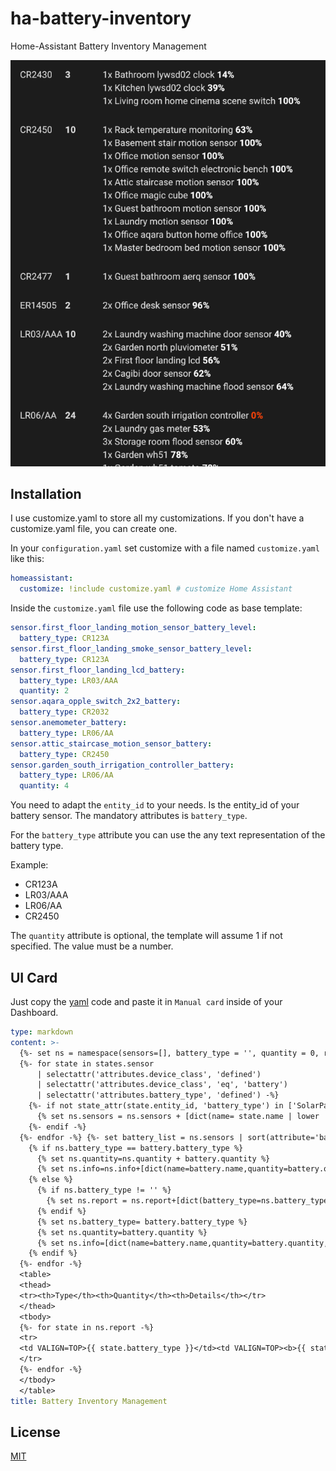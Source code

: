 # ha-battery-inventory
Home-Assistant Battery Inventory Management

![Battery Inventory Management][report]


## Installation

I use customize.yaml to store all my customizations. If you don't have a customize.yaml file, you can create one.

In your `configuration.yaml` set customize with a file named `customize.yaml` like this:

```yaml
homeassistant:
  customize: !include customize.yaml # customize Home Assistant
```

Inside the `customize.yaml` file use the following code as base template:
<!-- MARKDOWN-AUTO-DOCS:START (CODE:src=./config/customize.yaml) -->
<!-- The below code snippet is automatically added from ./config/customize.yaml -->
```yaml
sensor.first_floor_landing_motion_sensor_battery_level:
  battery_type: CR123A
sensor.first_floor_landing_smoke_sensor_battery_level:
  battery_type: CR123A
sensor.first_floor_landing_lcd_battery:
  battery_type: LR03/AAA
  quantity: 2
sensor.aqara_opple_switch_2x2_battery:
  battery_type: CR2032
sensor.anemometer_battery:
  battery_type: LR06/AA
sensor.attic_staircase_motion_sensor_battery:
  battery_type: CR2450
sensor.garden_south_irrigation_controller_battery:
  battery_type: LR06/AA
  quantity: 4
```
<!-- MARKDOWN-AUTO-DOCS:END -->

You need to adapt the `entity_id` to your needs. Is the entity_id of your battery sensor.
The mandatory attributes is `battery_type`.

For the `battery_type` attribute you can use the any text representation of the battery type.

Example:

- CR123A
- LR03/AAA
- LR06/AA
- CR2450

The `quantity` attribute is optional, the template will assume 1 if not specified. The value must be a number.

## UI Card

Just copy the [yaml](MarkdownCard.yam) code and paste it in `Manual card` inside of your Dashboard.

<!-- MARKDOWN-AUTO-DOCS:START (CODE:src=./config/MarkdownCard.yaml) -->
<!-- The below code snippet is automatically added from ./config/MarkdownCard.yaml -->
```yaml
type: markdown
content: >-
  {%- set ns = namespace(sensors=[], battery_type = '', quantity = 0, report=[], info=[]) -%}
  {%- for state in states.sensor 
      | selectattr('attributes.device_class', 'defined')
      | selectattr('attributes.device_class', 'eq', 'battery')
      | selectattr('attributes.battery_type', 'defined') -%}
    {%- if not state_attr(state.entity_id, 'battery_type') in ['SolarPanel','DC', 'Battery', 'APCRBC110'] -%}
      {% set ns.sensors = ns.sensors + [dict(name= state.name | lower | replace(':', '') | replace(' battery level', '') | replace(' battery', '') | capitalize() , battery_type=state_attr(state.entity_id, 'battery_type'), quantity=state_attr(state.entity_id, 'quantity') | int(1), level=state.state |int(0) )] %}
    {%- endif -%}
  {%- endfor -%} {%- set battery_list = ns.sensors | sort(attribute='battery_type') %} {%- for battery in battery_list -%}
    {% if ns.battery_type == battery.battery_type %}
      {% set ns.quantity=ns.quantity + battery.quantity %}
      {% set ns.info=ns.info+[dict(name=battery.name,quantity=battery.quantity,level=battery.level)] %}
    {% else %}
      {% if ns.battery_type != '' %}      
        {% set ns.report = ns.report+[dict(battery_type=ns.battery_type, quantity=ns.quantity, info=ns.info | sort(attribute='level')) ] %}
      {% endif %}
      {% set ns.battery_type= battery.battery_type %}
      {% set ns.quantity=battery.quantity %}
      {% set ns.info=[dict(name=battery.name,quantity=battery.quantity,level=battery.level)] %}
    {% endif %}
  {%- endfor -%}
  <table>
  <thead>
  <tr><th>Type</th><th>Quantity</th><th>Details</th></tr>
  </thead>
  <tbody>
  {%- for state in ns.report -%}
  <tr>
  <td VALIGN=TOP>{{ state.battery_type }}</td><td VALIGN=TOP><b>{{ state.quantity }}</b></td> <td VALIGN=TOP> {%- for info in state.info -%} {{ info.quantity }}x {{ info.name }} <font color={{ (info.level < states.input_number.low_battery_alert_threshold.state | int) | iif("OrangeRed", "White") }}><b>{{ info.level }}%</b></font><br> {%- endfor -%}<br></td>
  </tr>
  {%- endfor -%}
  </tbody>
  </table>
title: Battery Inventory Management
```
<!-- MARKDOWN-AUTO-DOCS:END -->

## License

[MIT](LICENSE)

[report]: images/report-card.png